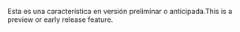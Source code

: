 <span data-ttu-id="2d313-101">Esta es una característica en versión preliminar o anticipada.</span><span class="sxs-lookup"><span data-stu-id="2d313-101">This is a preview or early release feature.</span></span>